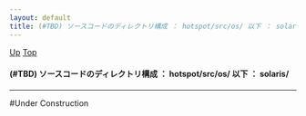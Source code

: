 ```yaml
---
layout: default
title: (#TBD) ソースコードのディレクトリ構成 ： hotspot/src/os/ 以下 ： solaris/
---
```

[Up](nofy_wtXm1.html) [Top](../index.html)

#### (#TBD) ソースコードのディレクトリ構成 ： hotspot/src/os/ 以下 ： solaris/

--- 
#Under Construction






